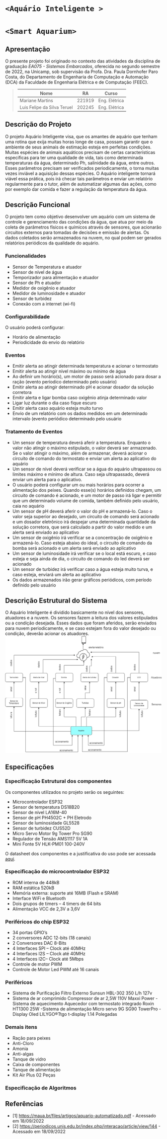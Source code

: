 # `<Aquário Inteligente >`
# `<Smart Aquarium>`

## Apresentação

O presente projeto foi originado no contexto das atividades da disciplina de graduação *EA075 - Sistemas Embarcados*, 
oferecida no segundo semestre de 2022, na Unicamp, sob supervisão da Profa. Dra. Paula Dornhofer Paro Costa, do Departamento de Engenharia de Computação e Automação (DCA) da Faculdade de Engenharia Elétrica e de Computação (FEEC).

> |Nome  | RA | Curso|
> |--|--|--|
> | Mariane Martins | 221919  | Eng. Elétrica|
> | Luis Felipe da Silva Teruel  | 202245  | Eng. Elétrica|


## Descrição do Projeto
O projeto Aquário Inteligente visa, que os amantes de aquário que tenham uma rotina que exija muitas horas longe de casa, possam garantir que o ambiente de seus animais de estimação esteja em perfeitas condições. Muitas espécies de animais aquáticos precisam de certas características especificas para ter uma qualidade de vida, tais como determinada temperaturas da água, determinado Ph, salinidade da água, entre outros. Esses parâmetros precisam ser verificados periodicamente, o torna muitas vezes inviável a aquisição dessas espécies. O Aquário inteligente tornará viável essa prática, pois irá checar tais parâmetros e enviar um relatório regularmente para o tutor, além de automatizar algumas das ações, como por exemplo dar comida e fazer a regulação da temperatura da água.


## Descrição Funcional
O projeto tem como objetivo desenvolver um aquário com um sistema de controle e gerenciamento das condições da água, que atua por meio da coleta de parâmetros físicos e químicos através de sensores, que acionarão circuitos externos para tomadas de decisões e emissão de alertas. Os dados coletados serão armazenados na nuvem, no qual podem ser gerados relatórios periódicos da qualidade do aquário. 

### Funcionalidades
- Sensor de Temperatura e atuador 
- Sensor de nível de água
- Temporizador para alimentação e atuador 
- Sensor de Ph e atuador 
- Medidor de oxigênio e atuador
- Medidor de luminosidade e atuador 
- Sensor de turbidez
- Conexão com a internet (wi-fi)


### Configurabilidade
O usuário poderá configurar:
- Horário de alimentação
- Periodicidade do envio do relatório


### Eventos
- Emitir alerta ao atingir determinada temperatura e acionar o termostato 
- Emitir alerta ao atingir nível máximo ou mínimo de água
- Ao definir um horário(s), um motor de passo será acionado para dosar a ração (evento períodico determinado pelo usuário)
- Emitir alerta ao atingir determinado pH e acionar dosador da solução corretora
- Emitir alerta e ligar bomba caso oxigênio atinja determinado valor
- Ligar luz durante o dia caso fique escuro
- Emitir alerta caso aquário esteja muito turvo 
- Envio de um relatório com os dados medidos em um determinado intervalo (evento periódico determinado pelo usuário

### Tratamento de Eventos
- Um sensor de temperatura deverá aferir a temperatura. Enquanto o valor não atingir o máximo estipulado, o valor deverá ser armazenado. Se o valor atingir o máximo, além de armazenar, deverá acionar o circuito de comando do termostato e enviar um alerta ao aplicativo do aquário
- Um sensor de nível deverá verificar se a água do aquário ultrapassou os limites máximo e mínimo de altura. Caso seja ultrapassado, deverá enviar um alerta para o aplicativo.
- O usuário poderá configurar um ou mais horários para ocorrer a alimentação dos peixes. Quando esse(s) horários definidos chegam, um circuito de comando é acionado, e um motor de passo irá ligar e permitir que um determinado volume de comida, também definido pelo usuário, caia no aquário
- Um sensor de pH deverá aferir o valor do pH e armazená-lo. Caso o valor seja superior ao desejado, um circuito de comando será acionado e um dosador eletrônico irá despejar uma determinada quantidade da solução corretora, que será calculado a partir do valor medido e um alerta será enviado ao aplicativo
- Um sensor de oxigênio irá verificar se a concentração de oxigênio e armazená-lo. Caso esteja abaixo do ideal, o circuito de comando da bomba será acionado e um alerta será enviado ao aplicativo
- Um sensor de luminosidade irá verificar se o local está escuro, e caso esteja e seja ainda de dia, o circuito de comando do led deverá ser acionado 
- Um sensor de turbidez irá verificar caso a água esteja muito turva, e caso esteja, enviará um alerta ao aplicativo
- Os dados armazenados irão gerar gráficos periódicos, com período definido pelo usuário


## Descrição Estrutural do Sistema
O Aquário Inteligente é dividido basicamente no nível dos sensores, atuadores e a nuvem. Os sensores fazem a leitura dos valores estipulados ou a condição desejada. Esses dados que foram aferidos, serão enviados para nuvem periodicamente, e se caso estejam fora do valor desejado ou condição, deverão acionar os atuadores. 
![Diagrama blocos Aquário inteligente](https://github.com/marimartins33/ea075/blob/main/2022.2/Aquario_Inteligente/images/diagrama_aquario.jpg)

## Especificações 

### Especificação Estrutural dos componentes
Os componentes utilizados no projeto serão os seguintes:
 - Microcontrolador ESP32
 - Sensor de temperatura DS18B20
 - Sensor de nível LA16M-40
 - Sensor de pH PH4502C + PH Eletrodo
 - Sensor de luminosidade GL5528
 - Sensor de turbidez CUS52D
 - Micro Servo Motor 9g Tower Pro SG90
 - Regulador de Tensão AMS1117 5V 1A
 - Mini Fonte 5V HLK-PM01 100-240V

O datasheet dos componentes e a justificativa do uso pode ser acessada [aqui](https://github.com/marimartins33/ea075/blob/main/2022.2/Aquario_Inteligente/components.md).
 ### Especificação do microcontrolador ESP32
- ROM interna de 448kB
- RAM estática 520kB
- Memória externa: suporte até 16MB (Flash e SRAM)
- Interface WiFi e Bluetooth
- Dois grupos de timers – 4 timers de 64 bits
- Alimentação VCC de 2,3V a 3,6V

### Periféricos do chip ESP32
- 34 portas GPIO’s
- 2 conversores ADC 12-bits (18 canais)
- 2 Conversores DAC 8-Bits
- 4 Interfaces SPI – Clock até 40MHz
- 4 Interfaces I2S – Clock até 40MHz
- 4 Interfaces I2C– Clock até 5Mbps
- Controle de motor PWM
- Controle de Motor Led PWM até 16 canais

### Periféricos
- Sistema de Purificação
Filtro Externo Sunsun HBL-302 350 L/h 127v
- Sistema de ar comprimido
Compressor de ar 2,5W 110V Maxxi Power
-Sistema de aquecimento
Aquecedor com termostato integrado Roxin HT1300 25W
-Sistema de alimentação
Micro servo 9G SG90 TowerPro
-Display Oled
LILYGO®Ttgo t-display 1.14 Polegadas 

### Demais itens
- Ração para peixes
- Anti-Cloro
- Amonia
- Anti-algas
- Tanque de vidro
- Caixa de componentes
- Tanque de alimentação
- Kit Air Plus 02 Peças

### Especificação de Algoritmos 

## Referências
- [1] https://maua.br/files/artigos/aquario-automatizado.pdf - Acessado em 18/09/2022
- [2] https://periodicos.unis.edu.br/index.php/interacao/article/view/144 - Acessado em 18/09/2022

